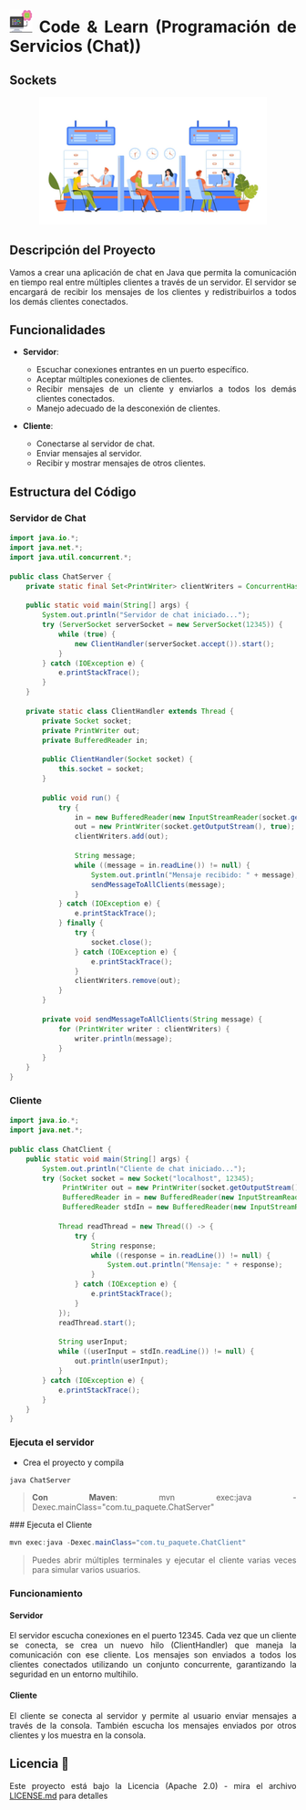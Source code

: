 <div align="justify">

# <img src=../../../images/computer.png width="40"> Code & Learn (Programación de Servicios (Chat))

## Sockets

<div align="center">
<img src=images/client-request.png width="400">
</div>

## Descripción del Proyecto

Vamos a crear una aplicación de chat en Java que permita la comunicación en tiempo real entre múltiples clientes a través de un servidor. El servidor se encargará de recibir los mensajes de los clientes y redistribuirlos a todos los demás clientes conectados.

## Funcionalidades

- **Servidor**:
  - Escuchar conexiones entrantes en un puerto específico.
  - Aceptar múltiples conexiones de clientes.
  - Recibir mensajes de un cliente y enviarlos a todos los demás clientes conectados.
  - Manejo adecuado de la desconexión de clientes.

- **Cliente**:
  - Conectarse al servidor de chat.
  - Enviar mensajes al servidor.
  - Recibir y mostrar mensajes de otros clientes.

## Estructura del Código

### Servidor de Chat

```java
import java.io.*;
import java.net.*;
import java.util.concurrent.*;

public class ChatServer {
    private static final Set<PrintWriter> clientWriters = ConcurrentHashMap.newKeySet();

    public static void main(String[] args) {
        System.out.println("Servidor de chat iniciado...");
        try (ServerSocket serverSocket = new ServerSocket(12345)) {
            while (true) {
                new ClientHandler(serverSocket.accept()).start();
            }
        } catch (IOException e) {
            e.printStackTrace();
        }
    }

    private static class ClientHandler extends Thread {
        private Socket socket;
        private PrintWriter out;
        private BufferedReader in;

        public ClientHandler(Socket socket) {
            this.socket = socket;
        }

        public void run() {
            try {
                in = new BufferedReader(new InputStreamReader(socket.getInputStream()));
                out = new PrintWriter(socket.getOutputStream(), true);
                clientWriters.add(out);

                String message;
                while ((message = in.readLine()) != null) {
                    System.out.println("Mensaje recibido: " + message);
                    sendMessageToAllClients(message);
                }
            } catch (IOException e) {
                e.printStackTrace();
            } finally {
                try {
                    socket.close();
                } catch (IOException e) {
                    e.printStackTrace();
                }
                clientWriters.remove(out);
            }
        }

        private void sendMessageToAllClients(String message) {
            for (PrintWriter writer : clientWriters) {
                writer.println(message);
            }
        }
    }
}
```

### Cliente

```java
import java.io.*;
import java.net.*;

public class ChatClient {
    public static void main(String[] args) {
        System.out.println("Cliente de chat iniciado...");
        try (Socket socket = new Socket("localhost", 12345);
             PrintWriter out = new PrintWriter(socket.getOutputStream(), true);
             BufferedReader in = new BufferedReader(new InputStreamReader(socket.getInputStream()));
             BufferedReader stdIn = new BufferedReader(new InputStreamReader(System.in))) {

            Thread readThread = new Thread(() -> {
                try {
                    String response;
                    while ((response = in.readLine()) != null) {
                        System.out.println("Mensaje: " + response);
                    }
                } catch (IOException e) {
                    e.printStackTrace();
                }
            });
            readThread.start();

            String userInput;
            while ((userInput = stdIn.readLine()) != null) {
                out.println(userInput);
            }
        } catch (IOException e) {
            e.printStackTrace();
        }
    }
}
```

### Ejecuta el servidor

- Crea el proyecto y compila

```java
java ChatServer
```

> **Con Maven**: mvn exec:java -Dexec.mainClass="com.tu_paquete.ChatServer"

### Ejecuta el Cliente

```java
mvn exec:java -Dexec.mainClass="com.tu_paquete.ChatClient"
```

> Puedes abrir múltiples terminales y ejecutar el cliente varias veces para simular varios usuarios.

### Funcionamiento

#### Servidor

El servidor escucha conexiones en el puerto 12345. Cada vez que un cliente se conecta, se crea un nuevo hilo (ClientHandler) que maneja la comunicación con ese cliente. Los mensajes son enviados a todos los clientes conectados utilizando un conjunto concurrente, garantizando la seguridad en un entorno multihilo.

#### Cliente

El cliente se conecta al servidor y permite al usuario enviar mensajes a través de la consola. También escucha los mensajes enviados por otros clientes y los muestra en la consola.

## Licencia 📄

Este proyecto está bajo la Licencia (Apache 2.0) - mira el archivo [LICENSE.md](../../../LICENSE) para detalles

</div>